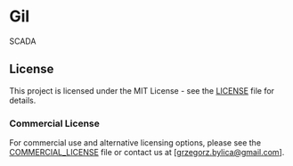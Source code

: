 # Gil
SCADA


## License

This project is licensed under the MIT License - see the [LICENSE](LICENSE) file for details.

### Commercial License

For commercial use and alternative licensing options, please see the [COMMERCIAL_LICENSE](COMMERCIAL_LICENSE.txt) file or contact us at [grzegorz.bylica@gmail.com].

